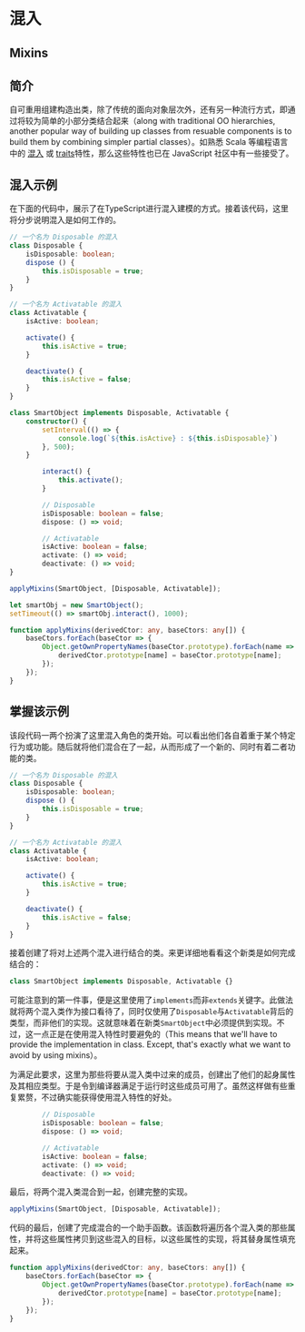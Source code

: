 # 混入

## Mixins

## 简介

自可重用组建构造出类，除了传统的面向对象层次外，还有另一种流行方式，即通过将较为简单的小部分类结合起来（along with traditional OO hierarchies, another popular way of building up classes from resuable components is to build them by combining simpler partial classes）。如熟悉 Scala 等编程语言中的 [混入](https://en.wikipedia.org/wiki/Mixin) 或 [traits](https://en.wikipedia.org/wiki/Trait_(computer_programming))特性，那么这些特性也已在 JavaScript 社区中有一些接受了。

## 混入示例

在下面的代码中，展示了在TypeScript进行混入建模的方式。接着该代码，这里将分步说明混入是如何工作的。


```typescript
// 一个名为 Disposable 的混入
class Disposable {
    isDisposable: boolean;
    dispose () {
        this.isDisposable = true;
    }
}

// 一个名为 Activatable 的混入
class Activatable {
    isActive: boolean;

    activate() {
        this.isActive = true;
    }

    deactivate() {
        this.isActive = false;
    }
}

class SmartObject implements Disposable, Activatable {
    constructor() {
        setInterval(() => {
            console.log(`${this.isActive} : ${this.isDisposable}`)
        }, 500);
    }

        interact() {
            this.activate();
        }

        // Disposable
        isDisposable: boolean = false;
        dispose: () => void;

        // Activatable
        isActive: boolean = false;
        activate: () => void;
        deactivate: () => void;
}

applyMixins(SmartObject, [Disposable, Activatable]);

let smartObj = new SmartObject();
setTimeout(() => smartObj.interact(), 1000);

function applyMixins(derivedCtor: any, baseCtors: any[]) {
    baseCtors.forEach(baseCtor => {
        Object.getOwnPropertyNames(baseCtor.prototype).forEach(name => {
            derivedCtor.prototype[name] = baseCtor.prototype[name];
        });
    });
}
```

## 掌握该示例

该段代码一两个扮演了这里混入角色的类开始。可以看出他们各自着重于某个特定行为或功能。随后就将他们混合在了一起，从而形成了一个新的、同时有着二者功能的类。

```typescript
// 一个名为 Disposable 的混入
class Disposable {
    isDisposable: boolean;
    dispose () {
        this.isDisposable = true;
    }
}

// 一个名为 Activatable 的混入
class Activatable {
    isActive: boolean;

    activate() {
        this.isActive = true;
    }

    deactivate() {
        this.isActive = false;
    }
}
```

接着创建了将对上述两个混入进行结合的类。来更详细地看看这个新类是如何完成结合的：

```typescript
class SmartObject implements Disposable, Activatable {}
```


可能注意到的第一件事，便是这里使用了`implements`而非`extends`关键字。此做法就将两个混入类作为接口看待了，同时仅使用了`Disposable`与`Activatable`背后的类型，而非他们的实现。这就意味着在新类`SmartObject`中必须提供到实现。不过，这一点正是在使用混入特性时要避免的（This means that we'll have to provide the implementation in class. Except, that's exactly what we want to avoid by using mixins）。

为满足此要求，这里为那些将要从混入类中过来的成员，创建出了他们的起身属性及其相应类型。于是令到编译器满足于运行时这些成员可用了。虽然这样做有些重复累赘，不过确实能获得使用混入特性的好处。

```typescript
        // Disposable
        isDisposable: boolean = false;
        dispose: () => void;

        // Activatable
        isActive: boolean = false;
        activate: () => void;
        deactivate: () => void;
```

最后，将两个混入类混合到一起，创建完整的实现。

```typescript
applyMixins(SmartObject, [Disposable, Activatable]);
```

代码的最后，创建了完成混合的一个助手函数。该函数将遍历各个混入类的那些属性，并将这些属性拷贝到这些混入的目标，以这些属性的实现，将其替身属性填充起来。

```typescript
function applyMixins(derivedCtor: any, baseCtors: any[]) {
    baseCtors.forEach(baseCtor => {
        Object.getOwnPropertyNames(baseCtor.prototype).forEach(name => {
            derivedCtor.prototype[name] = baseCtor.prototype[name];
        });
    });
}
```
